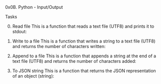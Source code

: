 0x0B. Python - Input/Output

Tasks

0. Read file
This is a function that reads a text file (UTF8) and prints it to stdout:

1. Write to a file
This is a function that writes a string to a text file (UTF8) and returns the number of characters written:

2. Append to a file
This is a function that appends a string at the end of a text file (UTF8) and returns the number of characters added:

3. To JSON string
This is a function that returns the JSON representation of an object (string):
